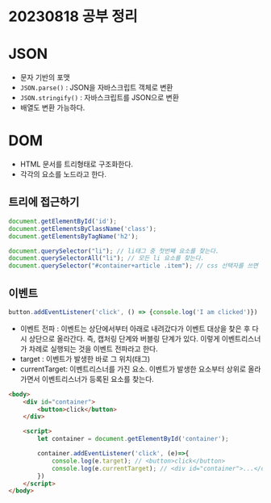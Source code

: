 20230818 공부 정리
===========================
# JSON
- 문자 기반의 포맷
- `JSON.parse()` : JSON을 자바스크립트 객체로 변환
- `JSON.stringify()` :  자바스크립트를 JSON으로 변환
- 배열도 변환 가능하다.

# DOM
- HTML 문서를 트리형태로 구조화한다.
- 각각의 요소를 노드라고 한다.

## 트리에 접근하기

```js
document.getElementById('id');
document.getElementsByClassName('class');
document.getElementsByTagName('h2');

document.querySelector("li"); // li태그 중 첫번째 요소를 찾는다. 
document.querySelectorAll("li"); // 모든 li 요소를 찾는다.
document.querySelector("#container+article .item"); // css 선택자를 쓰면 된다.

```

## 이벤트

```js
button.addEventListener('click', () => {console.log('I am clicked')})
```

- 이벤트 전파 : 이벤트는 상단에서부터 아래로 내려갔다가 이벤트 대상을 찾은 후 다시 상단으로 올라간다. 즉, 캡처링 단계와 버블링 단계가 있다. 이렇게 이벤트리스너가 차례로 실행되는 것을 이벤트 전파라고 한다.
- target : 이벤트가 발생한 바로 그 위치(태그)
- currentTarget:  이벤트리스너를 가진 요소. 이벤트가 발생한 요소부터 상위로 올라가면서 이벤트리스너가 등록된 요소를 찾는다.

```html
<body>
    <div id="container">
        <button>click</button>
    </div>

    <script>        
        let container = document.getElementById('container');

        container.addEventListener('click', (e)=>{
            console.log(e.target); // <button>click</button>
            console.log(e.currentTarget); // <div id="container">...</div>
        })
    </script>
</body>
```
